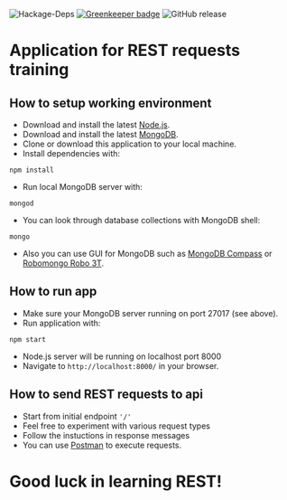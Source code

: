 ![Hackage-Deps](https://img.shields.io/hackage-deps/v/lens.svg)
[![Greenkeeper badge](https://badges.greenkeeper.io/AliakseiBychyk/restful-api-nodejs-express.svg)](https://greenkeeper.io/)
![GitHub release](https://img.shields.io/github/release/AliakseiBychyk/restful-api-nodejs-express.svg)

# Application for REST requests training #

## How to setup working environment ##
* Download and install the latest [Node.js](https://nodejs.org/en/download/).
* Download and install the latest [MongoDB](https://www.mongodb.com/download-center#community).
* Clone or download this application to your local machine.
* Install dependencies with:

```
npm install
```
* Run local MongoDB server with:
```
mongod
```
* You can look through database collections with MongoDB shell:
```
mongo
```
* Also you can use GUI for MongoDB such as [MongoDB Compass](https://www.mongodb.com/download-center?filter=community#compass) or [Robomongo Robo 3T](https://robomongo.org/download).



## How to run app ##
* Make sure your MongoDB server running on port 27017 (see above).
* Run application with:
```
npm start
```
* Node.js server will be running on localhost port 8000
* Navigate to `http://localhost:8000/` in your browser.


## How to send REST requests to api ##
* Start from initial endpoint `'/'`
* Feel free to experiment with various request types
* Follow the instuctions in response messages
* You can use [Postman](https://www.getpostman.com/apps) to execute requests.
# Good luck in learning REST! #


